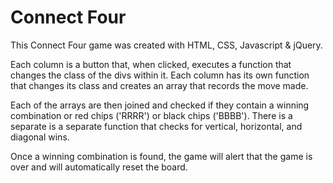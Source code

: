# Connect Four

This Connect Four game was created with HTML, CSS, Javascript & jQuery.

Each column is a button that, when clicked, executes a function that changes the class of the divs within it. Each column has its own function that changes its class and creates an array that records the move made.

Each of the arrays are then joined and checked if they contain a winning combination or red chips ('RRRR') or black chips ('BBBB'). There is a separate is a separate function that checks for vertical, horizontal, and diagonal wins.

Once a winning combination is found, the game will alert that the game is over and will automatically reset the board.

 
